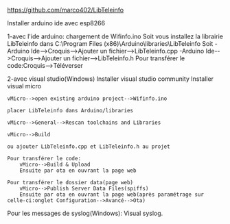
https://github.com/marco402/LibTeleinfo

Installer arduino ide avec esp8266

1-avec l'ide arduino:
	chargement de Wifinfo.ino
	Soit vous installez la librairie LibTeleinfo dans C:\Program Files (x86)\Arduino\libraries\LibTeleinfo
	Soit 
		-Arduino Ide-->Croquis-->Ajouter un fichier-->LibTeleinfo.cpp
		-Arduino Ide-->Croquis-->Ajouter un fichier-->LibTeleinfo.h
	Pour transférer le code:Croquis-->Téléverser
	
	
2-avec visual studio(Windows)
	Installer visual studio community
	Installer visual micro

	vMicro-->open existing arduino project-->Wifinfo.ino

	placer LibTeleinfo dans Arduino/libraries

	vMicro-->General-->Rescan toolchains and Libraries

	vMicro-->Build

	ou ajouter LibTeleinfo.cpp et LibTeleinfo.h au projet
	
	Pour transférer le code:
		vMicro-->Build & Upload
		Ensuite par ota en ouvrant la page web
		
	Pour transférer le dossier data(page web)
		vMicro-->Publish Server Data Files(spiffs)
		Ensuite par ota en ouvrant la page web(après paramétrage sur celle-ci:onglet Configuration-->Avancé-->Ota)	


Pour les messages de syslog(Windows):
	Visual syslog.